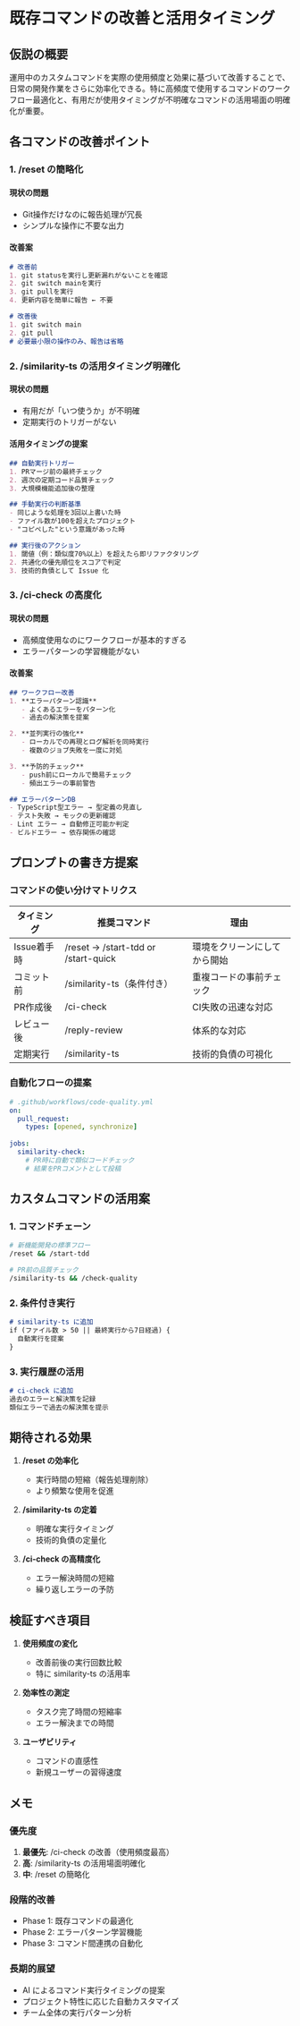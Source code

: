# 既存コマンドの改善と活用タイミング

## 仮説の概要
運用中のカスタムコマンドを実際の使用頻度と効果に基づいて改善することで、日常の開発作業をさらに効率化できる。特に高頻度で使用するコマンドのワークフロー最適化と、有用だが使用タイミングが不明確なコマンドの活用場面の明確化が重要。

## 各コマンドの改善ポイント

### 1. /reset の簡略化

#### 現状の問題
- Git操作だけなのに報告処理が冗長
- シンプルな操作に不要な出力

#### 改善案
```markdown
# 改善前
1. git statusを実行し更新漏れがないことを確認
2. git switch mainを実行
3. git pullを実行
4. 更新内容を簡単に報告 ← 不要

# 改善後
1. git switch main
2. git pull
# 必要最小限の操作のみ、報告は省略
```

### 2. /similarity-ts の活用タイミング明確化

#### 現状の問題
- 有用だが「いつ使うか」が不明確
- 定期実行のトリガーがない

#### 活用タイミングの提案
```markdown
## 自動実行トリガー
1. PRマージ前の最終チェック
2. 週次の定期コード品質チェック
3. 大規模機能追加後の整理

## 手動実行の判断基準
- 同じような処理を3回以上書いた時
- ファイル数が100を超えたプロジェクト
- "コピペした"という意識があった時

## 実行後のアクション
1. 閾値（例：類似度70%以上）を超えたら即リファクタリング
2. 共通化の優先順位をスコアで判定
3. 技術的負債として Issue 化
```

### 3. /ci-check の高度化

#### 現状の問題
- 高頻度使用なのにワークフローが基本的すぎる
- エラーパターンの学習機能がない

#### 改善案
```markdown
## ワークフロー改善
1. **エラーパターン認識**
   - よくあるエラーをパターン化
   - 過去の解決策を提案

2. **並列実行の強化**
   - ローカルでの再現とログ解析を同時実行
   - 複数のジョブ失敗を一度に対処

3. **予防的チェック**
   - push前にローカルで簡易チェック
   - 頻出エラーの事前警告

## エラーパターンDB
- TypeScript型エラー → 型定義の見直し
- テスト失敗 → モックの更新確認
- Lint エラー → 自動修正可能か判定
- ビルドエラー → 依存関係の確認
```

## プロンプトの書き方提案

### コマンドの使い分けマトリクス

| タイミング | 推奨コマンド | 理由 |
|---------|----------|-----|
| Issue着手時 | /reset → /start-tdd or /start-quick | 環境をクリーンにしてから開始 |
| コミット前 | /similarity-ts（条件付き） | 重複コードの事前チェック |
| PR作成後 | /ci-check | CI失敗の迅速な対応 |
| レビュー後 | /reply-review | 体系的な対応 |
| 定期実行 | /similarity-ts | 技術的負債の可視化 |

### 自動化フローの提案

```yaml
# .github/workflows/code-quality.yml
on:
  pull_request:
    types: [opened, synchronize]
  
jobs:
  similarity-check:
    # PR時に自動で類似コードチェック
    # 結果をPRコメントとして投稿
```

## カスタムコマンドの活用案

### 1. コマンドチェーン
```bash
# 新機能開発の標準フロー
/reset && /start-tdd

# PR前の品質チェック
/similarity-ts && /check-quality
```

### 2. 条件付き実行
```markdown
# similarity-ts に追加
if (ファイル数 > 50 || 最終実行から7日経過) {
  自動実行を提案
}
```

### 3. 実行履歴の活用
```markdown
# ci-check に追加
過去のエラーと解決策を記録
類似エラーで過去の解決策を提示
```

## 期待される効果

1. **/reset の効率化**
   - 実行時間の短縮（報告処理削除）
   - より頻繁な使用を促進

2. **/similarity-ts の定着**
   - 明確な実行タイミング
   - 技術的負債の定量化

3. **/ci-check の高精度化**
   - エラー解決時間の短縮
   - 繰り返しエラーの予防

## 検証すべき項目

1. **使用頻度の変化**
   - 改善前後の実行回数比較
   - 特に similarity-ts の活用率

2. **効率性の測定**
   - タスク完了時間の短縮率
   - エラー解決までの時間

3. **ユーザビリティ**
   - コマンドの直感性
   - 新規ユーザーの習得速度

## メモ

### 優先度
1. **最優先**: /ci-check の改善（使用頻度最高）
2. **高**: /similarity-ts の活用場面明確化
3. **中**: /reset の簡略化

### 段階的改善
- Phase 1: 既存コマンドの最適化
- Phase 2: エラーパターン学習機能
- Phase 3: コマンド間連携の自動化

### 長期的展望
- AI によるコマンド実行タイミングの提案
- プロジェクト特性に応じた自動カスタマイズ
- チーム全体の実行パターン分析
